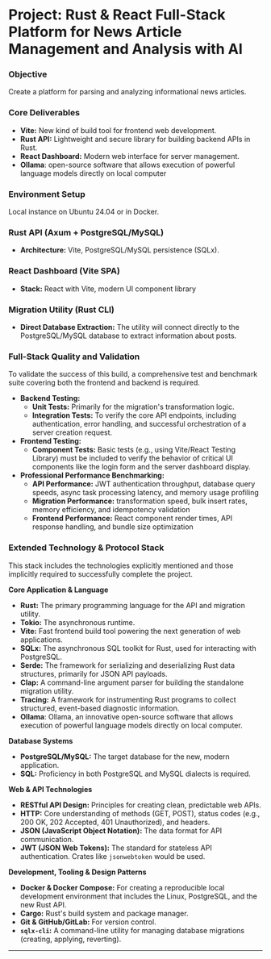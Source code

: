 # Project: Rust & React Full-Stack Platform for News Article Management and Analysis with AI

### Objective

Create a platform for parsing and analyzing informational news articles.

### Core Deliverables

- **Vite:** New kind of build tool for frontend web development.
- **Rust API:** Lightweight and secure library for building backend APIs in Rust.
- **React Dashboard:** Modern web interface for server management.
- **Ollama**: open-source software that allows execution of powerful language models directly on local computer

### Environment Setup

Local instance on Ubuntu 24.04 or in Docker.
### Rust API (Axum + PostgreSQL/MySQL)

- **Architecture:** Vite, PostgreSQL/MySQL persistence (SQLx).

### React Dashboard (Vite SPA)

- **Stack:** React with Vite, modern UI component library

### Migration Utility (Rust CLI)

- **Direct Database Extraction:** The utility will connect directly to the  PostgreSQL/MySQL database to extract  information about posts.

### Full-Stack Quality and Validation

To validate the success of this build, a comprehensive test and benchmark suite covering both the frontend and backend is required.

- **Backend Testing:**
    - **Unit Tests:** Primarily for the migration's transformation logic.
    - **Integration Tests:** To verify the core API endpoints, including authentication, error handling, and successful orchestration of a server creation request.
- **Frontend Testing:**
    - **Component Tests:** Basic tests (e.g., using Vite/React Testing Library) must be included to verify the behavior of critical UI components like the login form and the server dashboard display.
- **Professional Performance Benchmarking:**
    - **API Performance:** JWT authentication throughput, database query speeds, async task processing latency, and memory usage profiling
    - **Migration Performance:** transformation speed, bulk insert rates, memory efficiency, and idempotency validation
    - **Frontend Performance:** React component render times, API response handling, and bundle size optimization

### Extended Technology & Protocol Stack

This stack includes the technologies explicitly mentioned and those implicitly required to successfully complete the project.

**Core Application & Language**

- **Rust:** The primary programming language for the API and migration utility.
- **Tokio:** The asynchronous runtime.
- **Vite:**  Fast frontend build tool powering the next generation of web applications.
- **SQLx:** The asynchronous SQL toolkit for Rust, used for interacting with PostgreSQL.
- **Serde:** The framework for serializing and deserializing Rust data structures, primarily for JSON API payloads.
- **Clap:** A command-line argument parser for building the standalone migration utility.
- **Tracing:** A framework for instrumenting Rust programs to collect structured, event-based diagnostic information.
- **Ollama**:  Ollama, an innovative open-source software that allows execution of powerful language models directly on local computer.

**Database Systems**

- **PostgreSQL/MySQL:** The target database for the new, modern application.
- **SQL:** Proficiency in both PostgreSQL and MySQL dialects is required.

**Web & API Technologies**

- **RESTful API Design:** Principles for creating clean, predictable web APIs.
- **HTTP:** Core understanding of methods (GET, POST), status codes (e.g., 200 OK, 202 Accepted, 401 Unauthorized), and headers.
- **JSON (JavaScript Object Notation):** The data format for API communication.
- **JWT (JSON Web Tokens):** The standard for stateless API authentication. Crates like `jsonwebtoken` would be used.

**Development, Tooling & Design Patterns**

- **Docker & Docker Compose:** For creating a reproducible local development environment that includes the Linux, PostgreSQL, and the new Rust API.
- **Cargo:** Rust's build system and package manager.
- **Git & GitHub/GitLab:** For version control.
- **`sqlx-cli`:** A command-line utility for managing database migrations (creating, applying, reverting).
---
